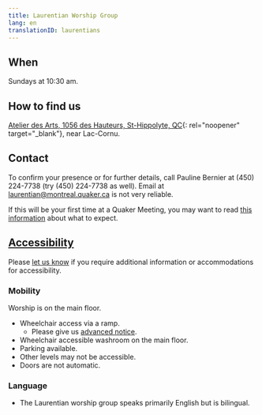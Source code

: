 ```yaml
---
title: Laurentian Worship Group
lang: en
translationID: laurentians
---
```

## When
Sundays at 10:30 am.
## How to find us
[Atelier des Arts, 1056 des Hauteurs, St-Hippolyte, QC](https://goo.gl/maps/9LgPP2XZ7VcxjvDQ9){: rel="noopener" target="_blank"}, near Lac-Cornu.
## Contact <span class="stanchor"><a name="contact"></a></span>
To confirm your presence or for further details, call Pauline Bernier at (450) 224-7738 (try (450) 224-7738 as well). Email at [laurentian@montreal.quaker.ca](mailto:laurentian@montreal.quaker.ca) is not very reliable.

If this will be your first time at a Quaker Meeting, you may want to read [this information](about) about what to expect.

## [Accessibility](/accessibility) <span class="stanchor"><a name="accessibility"></a></span>
Please [let us know](/contact) if you require additional information or accommodations for accessibility.

### Mobility
Worship is on the main floor.
* Wheelchair access via a ramp.
  * Please give us [advanced notice](/laurentians#contact).
* Wheelchair accessible washroom on the main floor.
* Parking available.
* Other levels may not be accessible.
* Doors are not automatic.

### Language
* The Laurentian worship group speaks primarily English but is bilingual.
